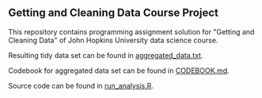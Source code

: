 ## Getting and Cleaning Data Course Project

This repository contains programming assignment solution for "Getting and Cleaning Data" of John Hopkins University data science course.

Resulting tidy data set can be found in [aggregated_data.txt](aggregated_data.txt).

Codebook for aggregated data set can be found in [CODEBOOK.md](CODEBOOK.md).

Source code can be found in [run_analysis.R](run_analysis.R).
